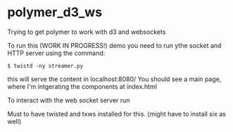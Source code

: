 # polymer_d3_ws
Trying to get polymer to work with d3 and websockets

To run this (WORK IN PROGRESS!) demo you need to run ythe socket and HTTP server using the command:

```
$ twistd -ny streamer.py
```

this will serve the content in localhost:8080/
You should see a main page, where I'm intgerating the components at index.html

To interact with the web socket server run 

Must to have twisted and txws installed for this. (might have to install six as well)
